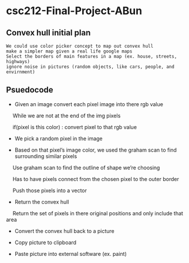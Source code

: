# csc212-Final-Project-ABun
## Convex hull initial plan
```
We could use color picker concept to map out convex hull
make a simpler map given a real life google maps
Select the borders of main features in a map (ex. house, streets, highways)
ignore noise in pictures (random objects, like cars, people, and envirnment)
```

## Psuedocode

- Given an image convert each pixel image into there rgb value

&emsp; While we are not at the end of the img pixels 

&emsp; if(pixel is this color) : convert pixel to that rgb value 

- We pick a random pixel in the image

- Based on that pixel’s image color, we used the graham scan to find surrounding similar pixels

&emsp; Use graham scan to find the outline of shape we’re choosing

&emsp; Has to have pixels connect from the chosen pixel to the outer border

&emsp; Push those pixels into a vector

- Return the convex hull 

&emsp; Return the set of pixels in there original positions and only include that area

- Convert the convex hull back to a picture

- Copy picture to clipboard

- Paste picture into external software (ex. paint)
